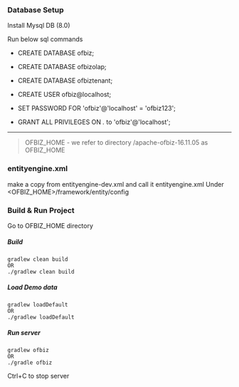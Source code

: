 

### Database Setup
Install Mysql DB (8.0)

Run below sql commands 
* CREATE DATABASE ofbiz;
* CREATE DATABASE ofbizolap;
* CREATE DATABASE ofbiztenant;
* CREATE USER ofbiz@localhost;

* SET PASSWORD FOR 'ofbiz'@'localhost' = 'ofbiz123';

* GRANT ALL PRIVILEGES ON *.* to 'ofbiz'@'localhost';


---

> OFBIZ_HOME - we refer to directory /apache-ofbiz-16.11.05 as OFBIZ_HOME

### entityengine.xml

make a copy from entityengine-dev.xml and call it entityengine.xml
Under <OFBIZ_HOME>/framework/entity/config



### Build & Run Project

Go to OFBIZ_HOME directory 

##### Build
~~~
gradlew clean build 
OR
./gradlew clean build
~~~

##### Load Demo data
~~~
gradlew loadDefault
OR 
./gradlew loadDefault
~~~

##### Run server
~~~
gradlew ofbiz
OR
./gradle ofbiz
~~~

Ctrl+C to stop server
 

